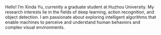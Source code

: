 Hello! I’m Xinda Yu, currently a graduate student at Huzhou University.
My research interests lie in the fields of deep learning, action recognition, and object detection.
I am passionate about exploring intelligent algorithms that enable machines to perceive and understand human behaviors and complex visual environments.
